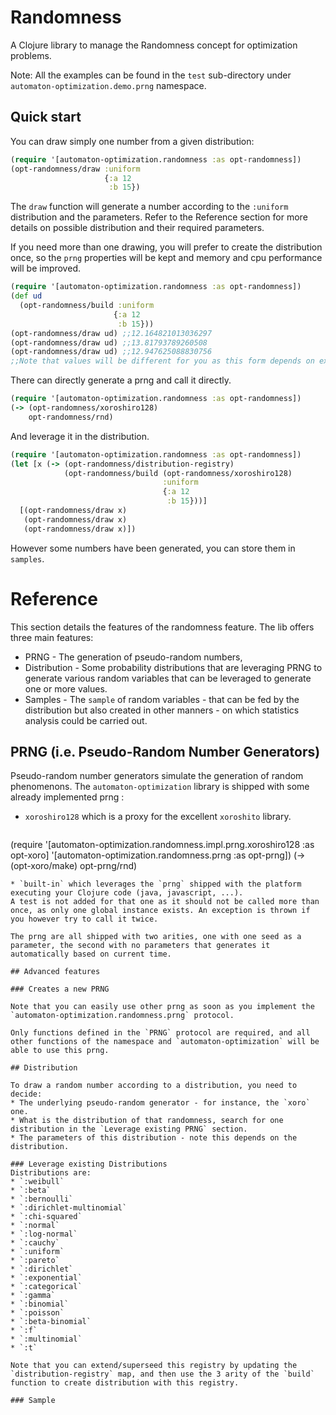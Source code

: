 # Randomness
A Clojure library to manage the Randomness concept for optimization problems.

Note: All the examples can be found in the `test` sub-directory under `automaton-optimization.demo.prng` namespace.

## Quick start
You can draw simply one number from a given distribution: 
```clojure
(require '[automaton-optimization.randomness :as opt-randomness])
(opt-randomness/draw :uniform
                     {:a 12
                      :b 15})
```
The `draw` function will generate a number according to the `:uniform` distribution and the parameters.
Refer to the Reference section for more details on possible distribution and their required parameters.

If you need more than one drawing, you will prefer to create the distribution once, so the `prng` properties will be kept and memory and cpu performance will be improved.
```clojure
(require '[automaton-optimization.randomness :as opt-randomness])
(def ud
  (opt-randomness/build :uniform
                       {:a 12
                        :b 15}))
(opt-randomness/draw ud) ;;12.164821013036297
(opt-randomness/draw ud) ;;13.81793789260508
(opt-randomness/draw ud) ;;12.947625088830756
;;Note that values will be different for you as this form depends on execution time.
```

There can directly generate a prng and call it directly.
```clojure
(require '[automaton-optimization.randomness :as opt-randomness])
(-> (opt-randomness/xoroshiro128)
    opt-randomness/rnd)
```

And leverage it in the distribution.
```clojure
(require '[automaton-optimization.randomness :as opt-randomness])
(let [x (-> (opt-randomness/distribution-registry)
            (opt-randomness/build (opt-randomness/xoroshiro128)
                                  :uniform
                                  {:a 12
                                   :b 15}))]
  [(opt-randomness/draw x)
   (opt-randomness/draw x)
   (opt-randomness/draw x)])
```

However some numbers have been generated, you can store them in `samples`.

# Reference
This section details the features of the randomness feature. The lib offers three main features:
* PRNG - The generation of pseudo-random numbers, 
* Distribution - Some probability distributions that are leveraging PRNG to generate various random variables that can be leveraged to generate one or more values.
* Samples - The `sample` of random variables - that can be fed by the distribution but also created in other manners - on which statistics analysis could be carried out.

## PRNG (i.e. Pseudo-Random Number Generators)
Pseudo-random number generators simulate the generation of random phenomenons. The `automaton-optimization` library is shipped with some already implemented prng :
* `xoroshiro128` which is a proxy for the excellent `xoroshito` library.
   ```clojure
(require '[automaton-optimization.randomness.impl.prng.xoroshiro128 :as opt-xoro]
         '[automaton-optimization.randomness.prng :as opt-prng])
(-> (opt-xoro/make)
    opt-prng/rnd)
   ```
* `built-in` which leverages the `prng` shipped with the platform executing your Clojure code (java, javascript, ...).
A test is not added for that one as it should not be called more than once, as only one global instance exists. An exception is thrown if you however try to call it twice.

The prng are all shipped with two arities, one with one seed as a parameter, the second with no parameters that generates it automatically based on current time.

## Advanced features

### Creates a new PRNG

Note that you can easily use other prng as soon as you implement the `automaton-optimization.randomness.prng` protocol.

Only functions defined in the `PRNG` protocol are required, and all other functions of the namespace and `automaton-optimization` will be able to use this prng.

## Distribution 

To draw a random number according to a distribution, you need to decide:
* The underlying pseudo-random generator - for instance, the `xoro` one.
* What is the distribution of that randomness, search for one distribution in the `Leverage existing PRNG` section. 
* The parameters of this distribution - note this depends on the distribution.

### Leverage existing Distributions
Distributions are:
 * `:weibull`
 * `:beta`
 * `:bernoulli`
 * `:dirichlet-multinomial`
 * `:chi-squared`
 * `:normal`
 * `:log-normal`
 * `:cauchy`
 * `:uniform`
 * `:pareto`
 * `:dirichlet`
 * `:exponential`
 * `:categorical`
 * `:gamma`
 * `:binomial`
 * `:poisson`
 * `:beta-binomial`
 * `:f`
 * `:multinomial`
 * `:t`

Note that you can extend/superseed this registry by updating the `distribution-registry` map, and then use the 3 arity of the `build` function to create distribution with this registry.

### Sample
